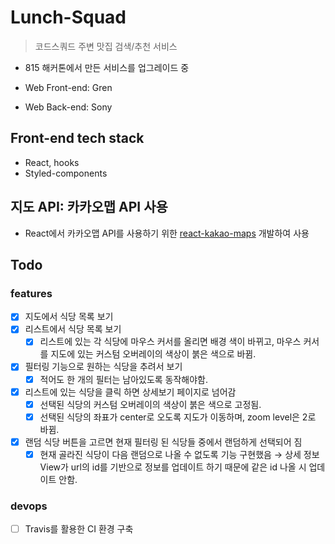 # Lunch-Squad

> 코드스쿼드 주변 맛집 검색/추천 서비스

- 815 해커톤에서 만든 서비스를 업그레이드 중

- Web Front-end: Gren
- Web Back-end: Sony

## Front-end tech stack

- React, hooks
- Styled-components

## 지도 API: 카카오맵 API 사용

- React에서 카카오맵 API를 사용하기 위한 [react-kakao-maps](https://www.npmjs.com/package/react-kakao-maps) 개발하여 사용

## Todo

### features

- [x] 지도에서 식당 목록 보기
- [x] 리스트에서 식당 목록 보기
  - [x] 리스트에 있는 각 식당에 마우스 커서를 올리면 배경 색이 바뀌고, 마우스 커서를 지도에 있는 커스텀 오버레이의 색상이 붉은 색으로 바뀜.
- [x] 필터링 기능으로 원하는 식당을 추려서 보기
  - [x] 적어도 한 개의 필터는 남아있도록 동작해야함.
- [x] 리스트에 있는 식당을 클릭 하면 상세보기 페이지로 넘어감
  - [x] 선택된 식당의 커스텀 오버레이의 색상이 붉은 색으로 고정됨.
  - [x] 선택된 식당의 좌표가 center로 오도록 지도가 이동하며, zoom level은 2로 바뀜.
- [x] 랜덤 식당 버튼을 고르면 현재 필터링 된 식당들 중에서 랜덤하게 선택되어 짐
  - [x] 현재 골라진 식당이 다음 랜덤으로 나올 수 없도록 기능 구현했음 → 상세 정보 View가 url의 id를 기반으로 정보를 업데이트 하기 때문에 같은 id 나올 시 업데이트 안함.

### devops

- [ ] Travis를 활용한 CI 환경 구축
